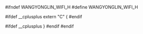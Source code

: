 #ifndef WANGYONGLIN_WIFI_H
#define WANGYONGLIN_WIFI_H

#ifdef __cplusplus
extern "C"
{
#endif

#ifdef __cplusplus
}
#endif
#endif